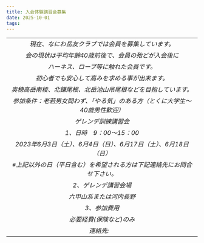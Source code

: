 ```yaml
---
title: 入会体験講習会募集
date: 2025-10-01
tags: 
---
```


| |
|:-----:|
|*現在、なにわ岳友クラブでは会員を募集しています。*|
|*会の現状は平均年齢40歳前後で、会員の殆どが入会後に*|
|*ハーネス、ロープ等に触れた会員です。*|
|*初心者でも安心して高みを求める事が出来ます。*|
|*奥穂高岳南稜、北鎌尾根、北岳池山吊尾根などを目指しています。*|
|*参加条件：老若男女問わず、「やる気」のある方（とくに大学生～40歳男性歓迎）*|
|*ゲレンデ訓練講習会*|
|*1、日時　9：00～15：00*|
|*2023年6月3日（土）、6月4日（日）、6月17日（土）、6月18日（日）*|
|*※上記以外の日（平日含む）を希望される方は下記連絡先にお問合せ下さい。*|
|*2、ゲレンデ講習会場*|
|*六甲山系または河内長野*|
|*3、参加費用*|
|*必要経費(保険など)のみ*|
|*連絡先:<img style="display:inline;height:1em" src="/introduction/mail.png">*|
